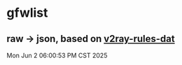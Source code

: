 # gfwlist
## raw -> json, based on [v2ray-rules-dat](https://github.com/Loyalsoldier/v2ray-rules-dat)
Mon Jun  2 06:00:53 PM CST 2025

